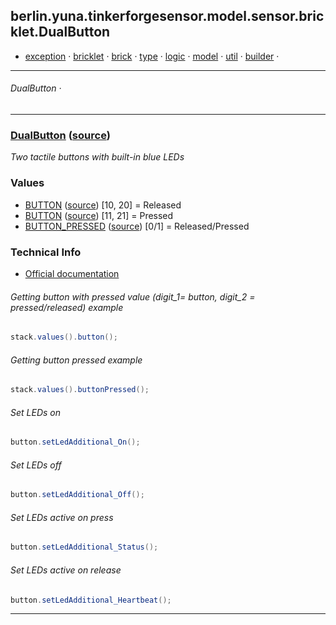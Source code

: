 
## berlin.yuna.tinkerforgesensor.model.sensor.bricklet.DualButton
* [exception](readmeDoc/berlin/yuna/tinkerforgesensor/model/exception/README.md) · [bricklet](readmeDoc/berlin/yuna/tinkerforgesensor/model/sensor/bricklet/README.md) · [brick](readmeDoc/berlin/yuna/tinkerforgesensor/model/sensor/brick/README.md) · [type](readmeDoc/berlin/yuna/tinkerforgesensor/model/type/README.md) · [logic](readmeDoc/berlin/yuna/tinkerforgesensor/logic/README.md) · [model](readmeDoc/berlin/yuna/tinkerforgesensor/model/README.md) · [util](readmeDoc/berlin/yuna/tinkerforgesensor/util/README.md) · [builder](readmeDoc/berlin/yuna/tinkerforgesensor/model/builder/README.md) · 

---
###### DualButton · 

---

### [DualButton](readmeDoc/berlin/yuna/tinkerforgesensor/model/sensor/bricklet/DualButton.md) ([source](src/main/java/berlin/yuna/tinkerforgesensor/model/sensor/bricklet/DualButton.java))
*Two tactile buttons with built-in blue LEDs*
### Values

* [BUTTON](readmeDoc/berlin/yuna/tinkerforgesensor/model/type/ValueType.md) ([source](src/main/java/berlin/yuna/tinkerforgesensor/model/type/ValueType.java)) [10, 20] = Released
* [BUTTON](readmeDoc/berlin/yuna/tinkerforgesensor/model/type/ValueType.md) ([source](src/main/java/berlin/yuna/tinkerforgesensor/model/type/ValueType.java)) [11, 21] = Pressed
* [BUTTON_PRESSED](readmeDoc/berlin/yuna/tinkerforgesensor/model/type/ValueType.md) ([source](src/main/java/berlin/yuna/tinkerforgesensor/model/type/ValueType.java)) [0/1] = Released/Pressed
### Technical Info

* [Official documentation](href=)
###### Getting button with pressed value (digit_1= button, digit_2 = pressed/released) example
```java
stack.values().button();
```

###### Getting button pressed example
```java
stack.values().buttonPressed();
```

###### Set LEDs on
```java
button.setLedAdditional_On();
```

###### Set LEDs off
```java
button.setLedAdditional_Off();
```

###### Set LEDs active on press
```java
button.setLedAdditional_Status();
```

###### Set LEDs active on release
```java
button.setLedAdditional_Heartbeat();
```

--- 
